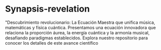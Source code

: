 # Synapsis-revelation
"Descubrimiento revolucionario: La Ecuación Maestra que unifica música, matemáticas y física cuántica.  Presentamos una ecuación innovadora que relaciona la proporción áurea, la energía cuántica y la armonía musical, desafiando paradigmas establecidos.  Explora nuestro repositorio para conocer los detalles de este avance científico
